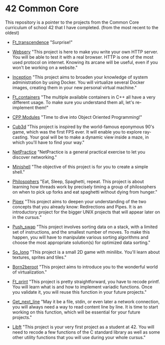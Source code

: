 # 42 Common Core
This repository is a pointer to the projects from the Common Core curriculum of school 42 that I have completed. (from the most recent to the oldest)

- [Ft_transcendence](https://github.com/Skalyaeve/Ft_transcendence)
"Surprise!"

- [Webserv](https://github.com/Skalyaeve/Webserv)
"This project is here to make you write your own HTTP server. You will be able to test it with a real browser. HTTP is one of the most used protocol on internet. Knowing its arcane will be useful, even if you won't be working on a website."

- [Inception](https://github.com/Skalyaeve/Inception)
"This project aims to broaden your knowledge of system administration by using Docker. You will virtualize several Docker images, creating them in your new personal virtual machine."

- [Ft_containers](https://github.com/Skalyaeve/Ft_containers)
"The multiple available containers in C++ all have a very different usage. To make sure you understand them all, let's re-implement them!"

- [CPP Modules](https://github.com/Skalyaeve/CPP-Modules)
"Time to dive into Object Oriented Programming!"

- [Cub3d](https://github.com/Skalyaeve/Cub3d)
"This project is inspired by the world-famous eponymous 90's game, which was the first FPS ever. It will enable you to explore ray-casting. Your goal will be to make a dynamic view inside a maze, in which you'll have to find your way."

- [NetPractice](https://github.com/Skalyaeve/NetPractice)
"NetPractice is a general practical exercise to let you discover networking."

- [Minishell](https://github.com/Skalyaeve/Philosophers)
"The objective of this project is for you to create a simple shell."

- [Philosophers](https://github.com/Skalyaeve/Philosophers)
"Eat, Sleep, Spaghetti, repeat. This project is about learning how threads work by precisely timing a group of philosophers on when to pick up forks and eat spaghetti without dying from hunger."

- [Pipex](https://github.com/Skalyaeve/Pipex)
"This project aims to deepen your understanding of the two concepts that you already know: Redirections and Pipes. It is an introductory project for the bigger UNIX projects that will appear later on in the cursus."

- [Push_swap](https://github.com/Skalyaeve/Push_swap)
"This project involves sorting data on a stack, with a limited set of instructions, and the smallest number of moves. To make this happen, you will have to manipulate various sorting algorithms and choose the most appropriate solution(s) for optimized data sorting."

- [So_long](https://github.com/Skalyaeve/So_long)
"This project is a small 2D game with minilibx. You'll learn about textures, sprites and tiles."

- [Born2beroot](https://github.com/Skalyaeve/Born2beroot)
"This project aims to introduce you to the wonderful world of virtualization."

- [Ft_print](https://github.com/Skalyaeve/Ft_printf)
"This project is pretty straightforward, you have to recode printf. You will learn what is and how to implement variadic functions. Once you validate it, you will reuse this function in your future projects."

- [Get_next_line](https://github.com/Skalyaeve/Get_next_line)
"May it be a file, stdin, or even later a network connection, you will always need a way to read content line by line. It is time to start working on this function, which will be essential for your future projects."

- [Libft](https://github.com/Skalyaeve/Libft)
"This project is your very first project as a student at 42. You will need to recode a few functions of the C standard library as well as some other utility functions that you will use during your whole cursus."
